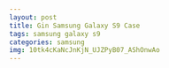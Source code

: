 ```yaml
---
layout: post
title: Gin Samsung Galaxy S9 Case
tags: samsung galaxy s9
categories: samsung
img: 10tk4cKaNcJnKjN_UJZPyB07_AShOnwAo
---
```


